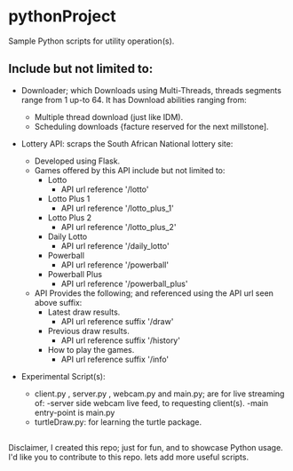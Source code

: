 # pythonProject
Sample Python scripts for utility operation(s).

## Include but not limited to:

  - Downloader; which Downloads using Multi-Threads, threads segments range from 1 up-to 64.
    It has Download abilities ranging from:
    - Multiple thread download (just like IDM).
    - Scheduling downloads {facture reserved for the next millstone].
  - Lottery API: scraps the South African National lottery site:
    - Developed using Flask.
    - Games offered by this API include but not limited to:
        - Lotto
            - API url reference '/lotto'
        - Lotto Plus 1
            - API url reference '/lotto_plus_1'
        - Lotto Plus 2
            - API url reference '/lotto_plus_2'
        - Daily Lotto
            - API url reference '/daily_lotto'
        - Powerball
            - API url reference '/powerball'
        - Powerball Plus
            - API url reference '/powerball_plus'
    - API Provides the following; and referenced using the API url seen above suffix:
      - Latest draw results.
        - API url reference suffix '/draw'
      - Previous draw results.  
        - API url reference suffix '/history'
      - How to play the games.
        - API url reference suffix '/info'
 
  - Experimental Script(s):
    - client.py , server.py , webcam.py and main.py; are for live streaming of:
        -server side webcam live feed, to requesting client(s).
        -main entry-point is main.py
    - turtleDraw.py: for learning the turtle package.
    
 ##
 Disclaimer, I created this repo; just for fun, and to showcase Python usage.
 I'd like you to contribute to this repo. lets add more useful scripts.
